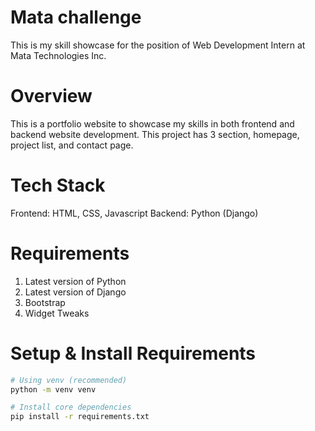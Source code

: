 # Mata challenge
This is my skill showcase for the position of Web Development Intern at Mata Technologies Inc.

# Overview
This is a portfolio website to showcase my skills in both frontend and backend website development.
This project has 3 section, homepage, project list, and contact page.

# Tech Stack
Frontend: HTML, CSS, Javascript
Backend: Python (Django)

# Requirements
1. Latest version of Python
2. Latest version of Django
3. Bootstrap
4. Widget Tweaks

# Setup & Install Requirements
```bash
# Using venv (recommended)
python -m venv venv

# Install core dependencies
pip install -r requirements.txt
```
